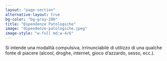 ```yaml
---
layout: "page-section"
alternative-layout: true
bg-color: "bg-gray-200"
title: "Dipendenze Patologiche"
image: "dipendenze-patologiche.jpeg"
image-style: "w-full md:w-4/6"
---
```


Si intende una modalità compulsiva, irrinunciabile di utilizzo di una qualche fonte di piacere (alcool, droghe, internet, gioco d’azzardo, sesso, ecc.).
